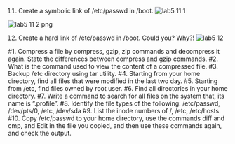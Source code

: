 
11. Create a symbolic link of /etc/passwd in /boot.
![lab5 11 1](https://user-images.githubusercontent.com/96814665/207318252-1343b5fe-ec64-4031-998b-0a5288a7e59a.png)



![lab5 11 2 png](https://user-images.githubusercontent.com/96814665/207314901-ea855458-a2bb-4567-be52-259a29309f42.png)



12. Create a hard link of /etc/passwd in /boot. Could you? Why?!
![lab5 12](https://user-images.githubusercontent.com/96814665/207315644-8efe86b8-ff49-4e09-a776-59da350ee60f.png)
 
 
 
#1. Compress a file by compress, gzip, zip commands and decompress it again. State the
differences between compress and gzip commands.
#2. What is the command used to view the content of a compressed file.
#3. Backup /etc directory using tar utility.
#4. Starting from your home directory, find all files that were modified in the last two day.
#5. Starting from /etc, find files owned by root user.
#6. Find all directories in your home directory.
#7. Write a command to search for all files on the system that, its name is “.profile”.
#8. Identify the file types of the following: /etc/passwd, /dev/pts/0, /etc, /dev/sda
#9. List the inode numbers of /, /etc, /etc/hosts.
#10. Copy /etc/passwd to your home directory, use the commands diff and cmp, and Edit in the
file you copied, and then use these commands again, and check the output.
